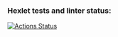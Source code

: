 ### Hexlet tests and linter status:
[![Actions Status](https://github.com/AnyaKam/php-laravel-developer-project-57/actions/workflows/hexlet-check.yml/badge.svg)](https://github.com/AnyaKam/php-laravel-developer-project-57/actions)
